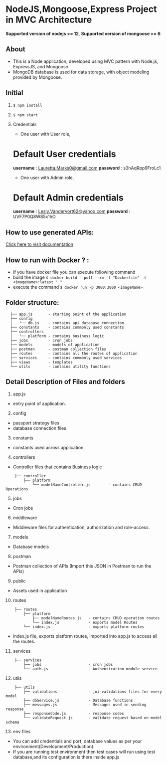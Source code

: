 # NodeJS,Mongoose,Express Project in MVC Architecture

**Supported version of nodejs >= 12**,
**Supported version of mongoose >= 6**

## About 
- This is a Node application, developed using MVC pattern with Node.js, ExpressJS, and Mongoose. 
- MongoDB database is used for data storage, with object modeling provided by Mongoose.

## Initial
1. ```$ npm install```
2. ```$ npm start```
3. Credentials

	- One user with User role,
	# Default User credentials
	**username** : Lauretta.Marks0@gmail.com
	**password** : s3hAqRpp9FroLc1

	- One user with Admin role,
	# Default Admin credentials
	**username** : Lesly.Vandervort62@yahoo.com
	**password** : UVF7P0Q8W85x1hO

## How to use generated APIs:
[Click here to visit documentation](<https://docs.dhiwise.com/docs/node/generate-apis/> "API Documentation")

## How to run with Docker ? :
- if you have docker file you can execute following command
- build the image
	```$ docker build --pull --rm -f "Dockerfile" -t <imageName>:latest "." ```
- execute the command
	```$ docker run -p 3000:3000 <imageName> ```


## Folder structure:
```
  ├── app.js       - starting point of the application
  ├── config
  │   └── db.js    - contains api database connection
  ├── constants    - contains commonly used constants 
  ├── controllers               
  │   └── platform - contains business logic
  ├── jobs         - cron jobs
  ├── models       - models of application
  ├── postman      - postman collection files
  ├── routes       - contains all the routes of application
  ├── services     - contains commonly used services
  ├── views        - templates
  └── utils        - contains utility functions    
```

## Detail Description of Files and folders

1. app.js
- entry point of application.

2. config
- passport strategy files
- database connection files

3. constants
- constants used across application.

4. controllers
- Controller files that contains Business logic
```
	├── controller
		├── platform
			└── modelNameController.js        - contains CRUD Operations
```

5. jobs
- Cron jobs

6. middleware
- Middleware files for authentication, authorization and role-access.

7. models
- Database models 

8. postman
- Postman collection of APIs (Import this JSON in Postman to run the APIs)

9. public 
- Assets used in application

10. routes
```
	├── routes
		├── platform
			├── modelNameRoutes.js   - contains CRUD operation routes
			└── index.js             - exports model Routes
		└── index.js                 - exports platform routes

```
- index.js file, exports platform routes, imported into app.js to access all the routes.

11. services
```
	├── services
		├── jobs                     - cron jobs
		└── auth.js                  - Authentication module service

```

12. utils
```
	├── utils
		├── validations              - joi validations files for every model
		├── dbService.js             - Database functions 
		├── messages.js              - Messages used in sending response 
		├── responseCode.js          - response codes 
		└── validateRequest.js       - validate request based on model schema

```

13. env files
- You can add credentials and port, database values as per your environment(Development/Production).
- If you are running test environment then test cases will run using test database,and its configuration is there inside app.js